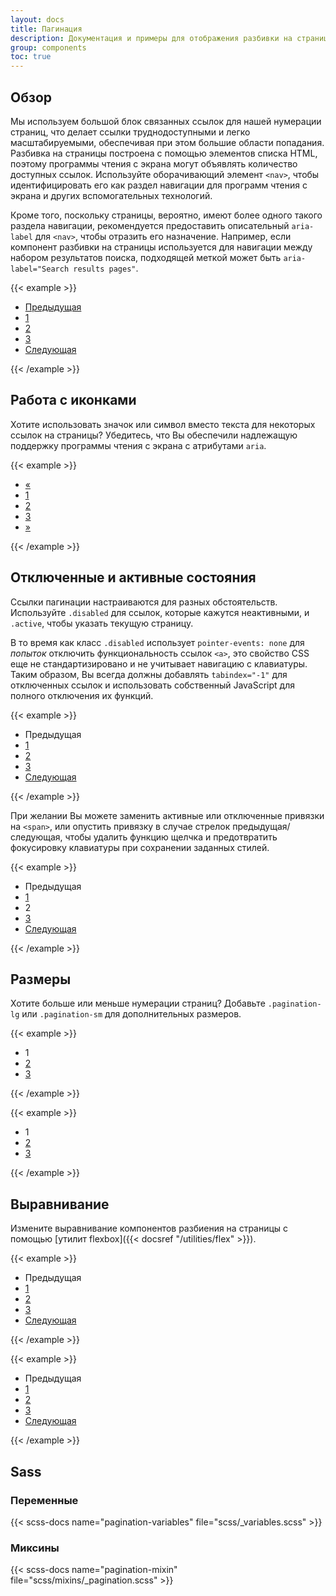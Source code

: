 ```yaml
---
layout: docs
title: Пагинация
description: Документация и примеры для отображения разбивки на страницы, чтобы указать, что на нескольких страницах существует серия связанного контента.
group: components
toc: true
---
```


## Обзор

Мы используем большой блок связанных ссылок для нашей нумерации страниц, что делает ссылки труднодоступными и легко масштабируемыми, обеспечивая при этом большие области попадания. Разбивка на страницы построена с помощью элементов списка HTML, поэтому программы чтения с экрана могут объявлять количество доступных ссылок. Используйте оборачивающий элемент `<nav>`, чтобы идентифицировать его как раздел навигации для программ чтения с экрана и других вспомогательных технологий.

Кроме того, поскольку страницы, вероятно, имеют более одного такого раздела навигации, рекомендуется предоставить описательный `aria-label` для `<nav>`, чтобы отразить его назначение. Например, если компонент разбивки на страницы используется для навигации между набором результатов поиска, подходящей меткой может быть `aria-label="Search results pages"`.

{{< example >}}
<nav aria-label="Пример навигации по страницам">
  <ul class="pagination">
    <li class="page-item"><a class="page-link" href="#">Предыдущая</a></li>
    <li class="page-item"><a class="page-link" href="#">1</a></li>
    <li class="page-item"><a class="page-link" href="#">2</a></li>
    <li class="page-item"><a class="page-link" href="#">3</a></li>
    <li class="page-item"><a class="page-link" href="#">Следующая</a></li>
  </ul>
</nav>
{{< /example >}}

## Работа с иконками

Хотите использовать значок или символ вместо текста для некоторых ссылок на страницы? Убедитесь, что Вы обеспечили надлежащую поддержку программы чтения с экрана с атрибутами `aria`.

{{< example >}}
<nav aria-label="Пример навигации по страницам">
  <ul class="pagination">
    <li class="page-item">
      <a class="page-link" href="#" aria-label="Предыдущая">
        <span aria-hidden="true">&laquo;</span>
      </a>
    </li>
    <li class="page-item"><a class="page-link" href="#">1</a></li>
    <li class="page-item"><a class="page-link" href="#">2</a></li>
    <li class="page-item"><a class="page-link" href="#">3</a></li>
    <li class="page-item">
      <a class="page-link" href="#" aria-label="Следующая">
        <span aria-hidden="true">&raquo;</span>
      </a>
    </li>
  </ul>
</nav>
{{< /example >}}

## Отключенные и активные состояния

Ссылки пагинации настраиваются для разных обстоятельств. Используйте `.disabled` для ссылок, которые кажутся неактивными, и `.active`, чтобы указать текущую страницу.

В то время как класс `.disabled` использует `pointer-events: none` для _попыток_ отключить функциональность ссылок `<a>`, это свойство CSS еще не стандартизировано и не учитывает навигацию с клавиатуры. Таким образом, Вы всегда должны добавлять `tabindex="-1"` для отключенных ссылок и использовать собственный JavaScript для полного отключения их функций.

{{< example >}}
<nav aria-label="...">
  <ul class="pagination">
    <li class="page-item disabled">
      <a class="page-link">Предыдущая</a>
    </li>
    <li class="page-item"><a class="page-link" href="#">1</a></li>
    <li class="page-item active" aria-current="page">
      <a class="page-link" href="#">2</a>
    </li>
    <li class="page-item"><a class="page-link" href="#">3</a></li>
    <li class="page-item">
      <a class="page-link" href="#">Следующая</a>
    </li>
  </ul>
</nav>
{{< /example >}}

При желании Вы можете заменить активные или отключенные привязки на `<span>`, или опустить привязку в случае стрелок предыдущая/следующая, чтобы удалить функцию щелчка и предотвратить фокусировку клавиатуры при сохранении заданных стилей.

{{< example >}}
<nav aria-label="...">
  <ul class="pagination">
    <li class="page-item disabled">
      <span class="page-link">Предыдущая</span>
    </li>
    <li class="page-item"><a class="page-link" href="#">1</a></li>
    <li class="page-item active" aria-current="page">
      <span class="page-link">2</span>
    </li>
    <li class="page-item"><a class="page-link" href="#">3</a></li>
    <li class="page-item">
      <a class="page-link" href="#">Следующая</a>
    </li>
  </ul>
</nav>
{{< /example >}}

## Размеры

Хотите больше или меньше нумерации страниц? Добавьте `.pagination-lg` или `.pagination-sm` для дополнительных размеров.

{{< example >}}
<nav aria-label="...">
  <ul class="pagination pagination-lg">
    <li class="page-item active" aria-current="page">
      <span class="page-link">1</span>
    </li>
    <li class="page-item"><a class="page-link" href="#">2</a></li>
    <li class="page-item"><a class="page-link" href="#">3</a></li>
  </ul>
</nav>
{{< /example >}}

{{< example >}}
<nav aria-label="...">
  <ul class="pagination pagination-sm">
    <li class="page-item active" aria-current="page">
      <span class="page-link">1</span>
    </li>
    <li class="page-item"><a class="page-link" href="#">2</a></li>
    <li class="page-item"><a class="page-link" href="#">3</a></li>
  </ul>
</nav>
{{< /example >}}

## Выравнивание

Измените выравнивание компонентов разбиения на страницы с помощью [утилит flexbox]({{< docsref "/utilities/flex" >}}).

{{< example >}}
<nav aria-label="Пример навигации по страницам">
  <ul class="pagination justify-content-center">
    <li class="page-item disabled">
      <a class="page-link">Предыдущая</a>
    </li>
    <li class="page-item"><a class="page-link" href="#">1</a></li>
    <li class="page-item"><a class="page-link" href="#">2</a></li>
    <li class="page-item"><a class="page-link" href="#">3</a></li>
    <li class="page-item">
      <a class="page-link" href="#">Следующая</a>
    </li>
  </ul>
</nav>
{{< /example >}}

{{< example >}}
<nav aria-label="Пример навигации по страницам">
  <ul class="pagination justify-content-end">
    <li class="page-item disabled">
      <a class="page-link">Предыдущая</a>
    </li>
    <li class="page-item"><a class="page-link" href="#">1</a></li>
    <li class="page-item"><a class="page-link" href="#">2</a></li>
    <li class="page-item"><a class="page-link" href="#">3</a></li>
    <li class="page-item">
      <a class="page-link" href="#">Следующая</a>
    </li>
  </ul>
</nav>
{{< /example >}}

## Sass

### Переменные

{{< scss-docs name="pagination-variables" file="scss/_variables.scss" >}}

### Миксины

{{< scss-docs name="pagination-mixin" file="scss/mixins/_pagination.scss" >}}
